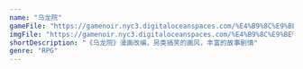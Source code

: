 ```yaml
---
name: "乌龙院"
gameFile: "https://gamenoir.nyc3.digitaloceanspaces.com/%E4%B9%8C%E9%BE%99%E9%99%A2/wly.zip"
imgFile: "https://gamenoir.nyc3.digitaloceanspaces.com/%E4%B9%8C%E9%BE%99%E9%99%A2/original.webp"
shortDescription: "《乌龙院》漫画改编，另类搞笑的画风，丰富的故事剧情"
genre: "RPG"
---
```

